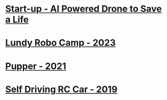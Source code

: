 # [Start-up - AI Powered Drone to Save a Life](https://zamoin.github.io/newco1/)
# [Lundy Robo Camp - 2023](https://zamoin.github.io/lundyrobocamp/)
# [Pupper - 2021](https://zamoin.github.io/pupper/)
# [Self Driving RC Car - 2019](https://zamoin.github.io/sdrc/)
